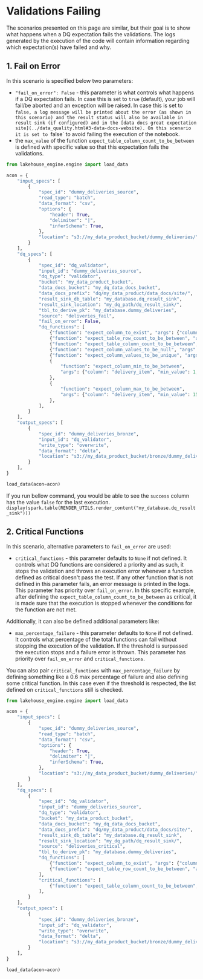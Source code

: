 # Validations Failing

The scenarios presented on this page are similar, but their goal is to show what happens when a DQ expectation fails the validations.
The logs generated by the execution of the code will contain information regarding which expectation(s) have failed and why.

## 1. Fail on Error
In this scenario is specified below two parameters:

- `"fail_on_error": False` - this parameter is what controls what happens if a DQ expectation fails. In case
this is set to `true` (default), your job will fail/be aborted and an exception will be raised.
In case this is set to `false, a log message will be printed about the error (as shown in this
scenario) and the result status will also be available in result sink (if configured) and in the
[data docs great expectation site](../data_quality.html#3-data-docs-website). On this scenario it is set to `false` 
to avoid failing the execution of the notebook.
- the `max_value` of the function `expect_table_column_count_to_be_between` is defined with specific value so that
this expectation fails the validations.

```python
from lakehouse_engine.engine import load_data

acon = {
    "input_specs": [
        {
            "spec_id": "dummy_deliveries_source",
            "read_type": "batch",
            "data_format": "csv",
            "options": {
                "header": True,
                "delimiter": "|",
                "inferSchema": True,
            },
            "location": "s3://my_data_product_bucket/dummy_deliveries/",
        }
    ],
    "dq_specs": [
        {
            "spec_id": "dq_validator",
            "input_id": "dummy_deliveries_source",
            "dq_type": "validator",
            "bucket": "my_data_product_bucket",
            "data_docs_bucket": "my_dq_data_docs_bucket",
            "data_docs_prefix": "dq/my_data_product/data_docs/site/",
            "result_sink_db_table": "my_database.dq_result_sink",
            "result_sink_location": "my_dq_path/dq_result_sink/",
            "tbl_to_derive_pk": "my_database.dummy_deliveries",
            "source": "deliveries_fail",
            "fail_on_error": False,
            "dq_functions": [
                {"function": "expect_column_to_exist", "args": {"column": "salesorder"}},
                {"function": "expect_table_row_count_to_be_between", "args": {"min_value": 15, "max_value": 20}},
                {"function": "expect_table_column_count_to_be_between", "args": {"max_value": 5}},
                {"function": "expect_column_values_to_be_null", "args": {"column": "article"}},
                {"function": "expect_column_values_to_be_unique", "args": {"column": "status"}},
                {
                    "function": "expect_column_min_to_be_between",
                    "args": {"column": "delivery_item", "min_value": 1, "max_value": 15},
                },
                {
                    "function": "expect_column_max_to_be_between",
                    "args": {"column": "delivery_item", "min_value": 15, "max_value": 30},
                },
            ],
        }
    ],
    "output_specs": [
        {
            "spec_id": "dummy_deliveries_bronze",
            "input_id": "dq_validator",
            "write_type": "overwrite",
            "data_format": "delta",
            "location": "s3://my_data_product_bucket/bronze/dummy_deliveries_dq_template/",
        }
    ],
}

load_data(acon=acon)
```

If you run bellow command, you would be able to see the `success` column has the value `false`
for the last execution.
`display(spark.table(RENDER_UTILS.render_content("my_database.dq_result_sink")))`

## 2. Critical Functions
In this scenario, alternative parameters to `fail_on_error` are used:

- `critical_functions` - this parameter defaults to `None` if not defined.
It controls what DQ functions are considered a priority and as such, it stops the validation
and throws an execution error whenever a function defined as critical doesn't pass the test.
If any other function that is not defined in this parameter fails, an error message is printed in the logs.
This parameter has priority over `fail_on_error`.
In this specific example, after defining the `expect_table_column_count_to_be_between` as critical,
it is made sure that the execution is stopped whenever the conditions for the function are not met.

Additionally, it can also be defined additional parameters like:

- `max_percentage_failure` - this parameter defaults to `None` if not defined.
It controls what percentage of the total functions can fail without stopping the execution of the validation.
If the threshold is surpassed the execution stops and a failure error is thrown.
This parameter has priority over `fail_on_error` and `critical_functions`.

You can also pair `critical_functions` with `max_percentage_failure` by defining something like
a 0.6 max percentage of failure and also defining some critical function.
In this case even if the threshold is respected, the list defined on `critical_functions` still is checked.

```python
from lakehouse_engine.engine import load_data

acon = {
    "input_specs": [
        {
            "spec_id": "dummy_deliveries_source",
            "read_type": "batch",
            "data_format": "csv",
            "options": {
                "header": True,
                "delimiter": "|",
                "inferSchema": True,
            },
            "location": "s3://my_data_product_bucket/dummy_deliveries/",
        }
    ],
    "dq_specs": [
        {
            "spec_id": "dq_validator",
            "input_id": "dummy_deliveries_source",
            "dq_type": "validator",
            "bucket": "my_data_product_bucket",
            "data_docs_bucket": "my_dq_data_docs_bucket",
            "data_docs_prefix": "dq/my_data_product/data_docs/site/",
            "result_sink_db_table": "my_database.dq_result_sink",
            "result_sink_location": "my_dq_path/dq_result_sink/",
            "source": "deliveries_critical",
            "tbl_to_derive_pk": "my_database.dummy_deliveries",
            "dq_functions": [
                {"function": "expect_column_to_exist", "args": {"column": "salesorder"}},
                {"function": "expect_table_row_count_to_be_between", "args": {"min_value": 15, "max_value": 25}},
            ],
            "critical_functions": [
                {"function": "expect_table_column_count_to_be_between", "args": {"max_value": 5}},
            ],
        }
    ],
    "output_specs": [
        {
            "spec_id": "dummy_deliveries_bronze",
            "input_id": "dq_validator",
            "write_type": "overwrite",
            "data_format": "delta",
            "location": "s3://my_data_product_bucket/bronze/dummy_deliveries_dq_template/",
        }
    ],
}

load_data(acon=acon)
```